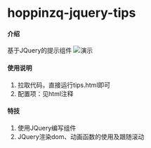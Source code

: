 # hoppinzq-jquery-tips

#### 介绍
基于JQuery的提示组件
![演示](https://images.gitee.com/uploads/images/2021/1012/111018_d512897f_5294558.gif "yRfxlDHCKK.gif")

#### 使用说明

1.  拉取代码，直接运行tips.html即可
2.  配置项：见html注释

#### 特技

1.  使用JQuery编写组件
2.  JQuery渲染dom、动画函数的使用及跟随滚动
